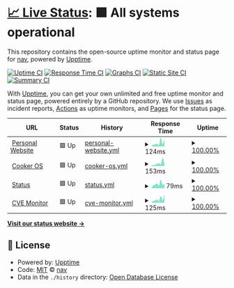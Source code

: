 # [📈 Live Status](https://status.navaneethkm.me): <!--live status--> **🟩 All systems operational**

This repository contains the open-source uptime monitor and status page for [nav](https://status.navaneethkm.me), powered by [Upptime](https://github.com/upptime/upptime).

[![Uptime CI](https://github.com/nxvvvv/status/workflows/Uptime%20CI/badge.svg)](https://github.com/nxvvvv/status/actions?query=workflow%3A%22Uptime+CI%22)
[![Response Time CI](https://github.com/nxvvvv/status/workflows/Response%20Time%20CI/badge.svg)](https://github.com/nxvvvv/status/actions?query=workflow%3A%22Response+Time+CI%22)
[![Graphs CI](https://github.com/nxvvvv/status/workflows/Graphs%20CI/badge.svg)](https://github.com/nxvvvv/status/actions?query=workflow%3A%22Graphs+CI%22)
[![Static Site CI](https://github.com/nxvvvv/status/workflows/Static%20Site%20CI/badge.svg)](https://github.com/nxvvvv/status/actions?query=workflow%3A%22Static+Site+CI%22)
[![Summary CI](https://github.com/nxvvvv/status/workflows/Summary%20CI/badge.svg)](https://github.com/nxvvvv/status/actions?query=workflow%3A%22Summary+CI%22)

With [Upptime](https://upptime.js.org), you can get your own unlimited and free uptime monitor and status page, powered entirely by a GitHub repository. We use [Issues](https://github.com/nxvvvv/status/issues) as incident reports, [Actions](https://github.com/nxvvvv/status/actions) as uptime monitors, and [Pages](https://status.navaneethkm.me) for the status page.

<!--start: status pages-->
<!-- This summary is generated by Upptime (https://github.com/upptime/upptime) -->
<!-- Do not edit this manually, your changes will be overwritten -->
<!-- prettier-ignore -->
| URL | Status | History | Response Time | Uptime |
| --- | ------ | ------- | ------------- | ------ |
| <img alt="" src="https://icons.duckduckgo.com/ip3/navaneethkm.me.ico" height="13"> [Personal Website](https://navaneethkm.me) | 🟩 Up | [personal-website.yml](https://github.com/nxvvvv/status/commits/HEAD/history/personal-website.yml) | <details><summary><img alt="Response time graph" src="./graphs/personal-website/response-time-week.png" height="20"> 124ms</summary><br><a href="https://status.navaneethkm.me/history/personal-website"><img alt="Response time 142" src="https://img.shields.io/endpoint?url=https%3A%2F%2Fraw.githubusercontent.com%2Fnxvvvv%2Fstatus%2FHEAD%2Fapi%2Fpersonal-website%2Fresponse-time.json"></a><br><a href="https://status.navaneethkm.me/history/personal-website"><img alt="24-hour response time 243" src="https://img.shields.io/endpoint?url=https%3A%2F%2Fraw.githubusercontent.com%2Fnxvvvv%2Fstatus%2FHEAD%2Fapi%2Fpersonal-website%2Fresponse-time-day.json"></a><br><a href="https://status.navaneethkm.me/history/personal-website"><img alt="7-day response time 124" src="https://img.shields.io/endpoint?url=https%3A%2F%2Fraw.githubusercontent.com%2Fnxvvvv%2Fstatus%2FHEAD%2Fapi%2Fpersonal-website%2Fresponse-time-week.json"></a><br><a href="https://status.navaneethkm.me/history/personal-website"><img alt="30-day response time 126" src="https://img.shields.io/endpoint?url=https%3A%2F%2Fraw.githubusercontent.com%2Fnxvvvv%2Fstatus%2FHEAD%2Fapi%2Fpersonal-website%2Fresponse-time-month.json"></a><br><a href="https://status.navaneethkm.me/history/personal-website"><img alt="1-year response time 142" src="https://img.shields.io/endpoint?url=https%3A%2F%2Fraw.githubusercontent.com%2Fnxvvvv%2Fstatus%2FHEAD%2Fapi%2Fpersonal-website%2Fresponse-time-year.json"></a></details> | <details><summary><a href="https://status.navaneethkm.me/history/personal-website">100.00%</a></summary><a href="https://status.navaneethkm.me/history/personal-website"><img alt="All-time uptime 99.96%" src="https://img.shields.io/endpoint?url=https%3A%2F%2Fraw.githubusercontent.com%2Fnxvvvv%2Fstatus%2FHEAD%2Fapi%2Fpersonal-website%2Fuptime.json"></a><br><a href="https://status.navaneethkm.me/history/personal-website"><img alt="24-hour uptime 100.00%" src="https://img.shields.io/endpoint?url=https%3A%2F%2Fraw.githubusercontent.com%2Fnxvvvv%2Fstatus%2FHEAD%2Fapi%2Fpersonal-website%2Fuptime-day.json"></a><br><a href="https://status.navaneethkm.me/history/personal-website"><img alt="7-day uptime 100.00%" src="https://img.shields.io/endpoint?url=https%3A%2F%2Fraw.githubusercontent.com%2Fnxvvvv%2Fstatus%2FHEAD%2Fapi%2Fpersonal-website%2Fuptime-week.json"></a><br><a href="https://status.navaneethkm.me/history/personal-website"><img alt="30-day uptime 100.00%" src="https://img.shields.io/endpoint?url=https%3A%2F%2Fraw.githubusercontent.com%2Fnxvvvv%2Fstatus%2FHEAD%2Fapi%2Fpersonal-website%2Fuptime-month.json"></a><br><a href="https://status.navaneethkm.me/history/personal-website"><img alt="1-year uptime 99.96%" src="https://img.shields.io/endpoint?url=https%3A%2F%2Fraw.githubusercontent.com%2Fnxvvvv%2Fstatus%2FHEAD%2Fapi%2Fpersonal-website%2Fuptime-year.json"></a></details>
| <img alt="" src="https://icons.duckduckgo.com/ip3/cooker.navaneethkm.me.ico" height="13"> [Cooker OS](https://cooker.navaneethkm.me) | 🟩 Up | [cooker-os.yml](https://github.com/nxvvvv/status/commits/HEAD/history/cooker-os.yml) | <details><summary><img alt="Response time graph" src="./graphs/cooker-os/response-time-week.png" height="20"> 153ms</summary><br><a href="https://status.navaneethkm.me/history/cooker-os"><img alt="Response time 213" src="https://img.shields.io/endpoint?url=https%3A%2F%2Fraw.githubusercontent.com%2Fnxvvvv%2Fstatus%2FHEAD%2Fapi%2Fcooker-os%2Fresponse-time.json"></a><br><a href="https://status.navaneethkm.me/history/cooker-os"><img alt="24-hour response time 107" src="https://img.shields.io/endpoint?url=https%3A%2F%2Fraw.githubusercontent.com%2Fnxvvvv%2Fstatus%2FHEAD%2Fapi%2Fcooker-os%2Fresponse-time-day.json"></a><br><a href="https://status.navaneethkm.me/history/cooker-os"><img alt="7-day response time 153" src="https://img.shields.io/endpoint?url=https%3A%2F%2Fraw.githubusercontent.com%2Fnxvvvv%2Fstatus%2FHEAD%2Fapi%2Fcooker-os%2Fresponse-time-week.json"></a><br><a href="https://status.navaneethkm.me/history/cooker-os"><img alt="30-day response time 256" src="https://img.shields.io/endpoint?url=https%3A%2F%2Fraw.githubusercontent.com%2Fnxvvvv%2Fstatus%2FHEAD%2Fapi%2Fcooker-os%2Fresponse-time-month.json"></a><br><a href="https://status.navaneethkm.me/history/cooker-os"><img alt="1-year response time 213" src="https://img.shields.io/endpoint?url=https%3A%2F%2Fraw.githubusercontent.com%2Fnxvvvv%2Fstatus%2FHEAD%2Fapi%2Fcooker-os%2Fresponse-time-year.json"></a></details> | <details><summary><a href="https://status.navaneethkm.me/history/cooker-os">100.00%</a></summary><a href="https://status.navaneethkm.me/history/cooker-os"><img alt="All-time uptime 100.00%" src="https://img.shields.io/endpoint?url=https%3A%2F%2Fraw.githubusercontent.com%2Fnxvvvv%2Fstatus%2FHEAD%2Fapi%2Fcooker-os%2Fuptime.json"></a><br><a href="https://status.navaneethkm.me/history/cooker-os"><img alt="24-hour uptime 100.00%" src="https://img.shields.io/endpoint?url=https%3A%2F%2Fraw.githubusercontent.com%2Fnxvvvv%2Fstatus%2FHEAD%2Fapi%2Fcooker-os%2Fuptime-day.json"></a><br><a href="https://status.navaneethkm.me/history/cooker-os"><img alt="7-day uptime 100.00%" src="https://img.shields.io/endpoint?url=https%3A%2F%2Fraw.githubusercontent.com%2Fnxvvvv%2Fstatus%2FHEAD%2Fapi%2Fcooker-os%2Fuptime-week.json"></a><br><a href="https://status.navaneethkm.me/history/cooker-os"><img alt="30-day uptime 100.00%" src="https://img.shields.io/endpoint?url=https%3A%2F%2Fraw.githubusercontent.com%2Fnxvvvv%2Fstatus%2FHEAD%2Fapi%2Fcooker-os%2Fuptime-month.json"></a><br><a href="https://status.navaneethkm.me/history/cooker-os"><img alt="1-year uptime 100.00%" src="https://img.shields.io/endpoint?url=https%3A%2F%2Fraw.githubusercontent.com%2Fnxvvvv%2Fstatus%2FHEAD%2Fapi%2Fcooker-os%2Fuptime-year.json"></a></details>
| <img alt="" src="https://icons.duckduckgo.com/ip3/status.navaneethkm.me.ico" height="13"> [Status](https://status.navaneethkm.me) | 🟩 Up | [status.yml](https://github.com/nxvvvv/status/commits/HEAD/history/status.yml) | <details><summary><img alt="Response time graph" src="./graphs/status/response-time-week.png" height="20"> 79ms</summary><br><a href="https://status.navaneethkm.me/history/status"><img alt="Response time 136" src="https://img.shields.io/endpoint?url=https%3A%2F%2Fraw.githubusercontent.com%2Fnxvvvv%2Fstatus%2FHEAD%2Fapi%2Fstatus%2Fresponse-time.json"></a><br><a href="https://status.navaneethkm.me/history/status"><img alt="24-hour response time 89" src="https://img.shields.io/endpoint?url=https%3A%2F%2Fraw.githubusercontent.com%2Fnxvvvv%2Fstatus%2FHEAD%2Fapi%2Fstatus%2Fresponse-time-day.json"></a><br><a href="https://status.navaneethkm.me/history/status"><img alt="7-day response time 79" src="https://img.shields.io/endpoint?url=https%3A%2F%2Fraw.githubusercontent.com%2Fnxvvvv%2Fstatus%2FHEAD%2Fapi%2Fstatus%2Fresponse-time-week.json"></a><br><a href="https://status.navaneethkm.me/history/status"><img alt="30-day response time 125" src="https://img.shields.io/endpoint?url=https%3A%2F%2Fraw.githubusercontent.com%2Fnxvvvv%2Fstatus%2FHEAD%2Fapi%2Fstatus%2Fresponse-time-month.json"></a><br><a href="https://status.navaneethkm.me/history/status"><img alt="1-year response time 136" src="https://img.shields.io/endpoint?url=https%3A%2F%2Fraw.githubusercontent.com%2Fnxvvvv%2Fstatus%2FHEAD%2Fapi%2Fstatus%2Fresponse-time-year.json"></a></details> | <details><summary><a href="https://status.navaneethkm.me/history/status">100.00%</a></summary><a href="https://status.navaneethkm.me/history/status"><img alt="All-time uptime 99.96%" src="https://img.shields.io/endpoint?url=https%3A%2F%2Fraw.githubusercontent.com%2Fnxvvvv%2Fstatus%2FHEAD%2Fapi%2Fstatus%2Fuptime.json"></a><br><a href="https://status.navaneethkm.me/history/status"><img alt="24-hour uptime 100.00%" src="https://img.shields.io/endpoint?url=https%3A%2F%2Fraw.githubusercontent.com%2Fnxvvvv%2Fstatus%2FHEAD%2Fapi%2Fstatus%2Fuptime-day.json"></a><br><a href="https://status.navaneethkm.me/history/status"><img alt="7-day uptime 100.00%" src="https://img.shields.io/endpoint?url=https%3A%2F%2Fraw.githubusercontent.com%2Fnxvvvv%2Fstatus%2FHEAD%2Fapi%2Fstatus%2Fuptime-week.json"></a><br><a href="https://status.navaneethkm.me/history/status"><img alt="30-day uptime 100.00%" src="https://img.shields.io/endpoint?url=https%3A%2F%2Fraw.githubusercontent.com%2Fnxvvvv%2Fstatus%2FHEAD%2Fapi%2Fstatus%2Fuptime-month.json"></a><br><a href="https://status.navaneethkm.me/history/status"><img alt="1-year uptime 99.96%" src="https://img.shields.io/endpoint?url=https%3A%2F%2Fraw.githubusercontent.com%2Fnxvvvv%2Fstatus%2FHEAD%2Fapi%2Fstatus%2Fuptime-year.json"></a></details>
| <img alt="" src="https://icons.duckduckgo.com/ip3/cve.navaneethkm.me.ico" height="13"> [CVE Monitor](https://cve.navaneethkm.me) | 🟩 Up | [cve-monitor.yml](https://github.com/nxvvvv/status/commits/HEAD/history/cve-monitor.yml) | <details><summary><img alt="Response time graph" src="./graphs/cve-monitor/response-time-week.png" height="20"> 125ms</summary><br><a href="https://status.navaneethkm.me/history/cve-monitor"><img alt="Response time 120" src="https://img.shields.io/endpoint?url=https%3A%2F%2Fraw.githubusercontent.com%2Fnxvvvv%2Fstatus%2FHEAD%2Fapi%2Fcve-monitor%2Fresponse-time.json"></a><br><a href="https://status.navaneethkm.me/history/cve-monitor"><img alt="24-hour response time 283" src="https://img.shields.io/endpoint?url=https%3A%2F%2Fraw.githubusercontent.com%2Fnxvvvv%2Fstatus%2FHEAD%2Fapi%2Fcve-monitor%2Fresponse-time-day.json"></a><br><a href="https://status.navaneethkm.me/history/cve-monitor"><img alt="7-day response time 125" src="https://img.shields.io/endpoint?url=https%3A%2F%2Fraw.githubusercontent.com%2Fnxvvvv%2Fstatus%2FHEAD%2Fapi%2Fcve-monitor%2Fresponse-time-week.json"></a><br><a href="https://status.navaneethkm.me/history/cve-monitor"><img alt="30-day response time 111" src="https://img.shields.io/endpoint?url=https%3A%2F%2Fraw.githubusercontent.com%2Fnxvvvv%2Fstatus%2FHEAD%2Fapi%2Fcve-monitor%2Fresponse-time-month.json"></a><br><a href="https://status.navaneethkm.me/history/cve-monitor"><img alt="1-year response time 120" src="https://img.shields.io/endpoint?url=https%3A%2F%2Fraw.githubusercontent.com%2Fnxvvvv%2Fstatus%2FHEAD%2Fapi%2Fcve-monitor%2Fresponse-time-year.json"></a></details> | <details><summary><a href="https://status.navaneethkm.me/history/cve-monitor">100.00%</a></summary><a href="https://status.navaneethkm.me/history/cve-monitor"><img alt="All-time uptime 100.00%" src="https://img.shields.io/endpoint?url=https%3A%2F%2Fraw.githubusercontent.com%2Fnxvvvv%2Fstatus%2FHEAD%2Fapi%2Fcve-monitor%2Fuptime.json"></a><br><a href="https://status.navaneethkm.me/history/cve-monitor"><img alt="24-hour uptime 100.00%" src="https://img.shields.io/endpoint?url=https%3A%2F%2Fraw.githubusercontent.com%2Fnxvvvv%2Fstatus%2FHEAD%2Fapi%2Fcve-monitor%2Fuptime-day.json"></a><br><a href="https://status.navaneethkm.me/history/cve-monitor"><img alt="7-day uptime 100.00%" src="https://img.shields.io/endpoint?url=https%3A%2F%2Fraw.githubusercontent.com%2Fnxvvvv%2Fstatus%2FHEAD%2Fapi%2Fcve-monitor%2Fuptime-week.json"></a><br><a href="https://status.navaneethkm.me/history/cve-monitor"><img alt="30-day uptime 100.00%" src="https://img.shields.io/endpoint?url=https%3A%2F%2Fraw.githubusercontent.com%2Fnxvvvv%2Fstatus%2FHEAD%2Fapi%2Fcve-monitor%2Fuptime-month.json"></a><br><a href="https://status.navaneethkm.me/history/cve-monitor"><img alt="1-year uptime 100.00%" src="https://img.shields.io/endpoint?url=https%3A%2F%2Fraw.githubusercontent.com%2Fnxvvvv%2Fstatus%2FHEAD%2Fapi%2Fcve-monitor%2Fuptime-year.json"></a></details>

<!--end: status pages-->

[**Visit our status website →**](https://status.navaneethkm.me)

## 📄 License

- Powered by: [Upptime](https://github.com/upptime/upptime)
- Code: [MIT](./LICENSE) © [nav](https://status.navaneethkm.me)
- Data in the `./history` directory: [Open Database License](https://opendatacommons.org/licenses/odbl/1-0/)
